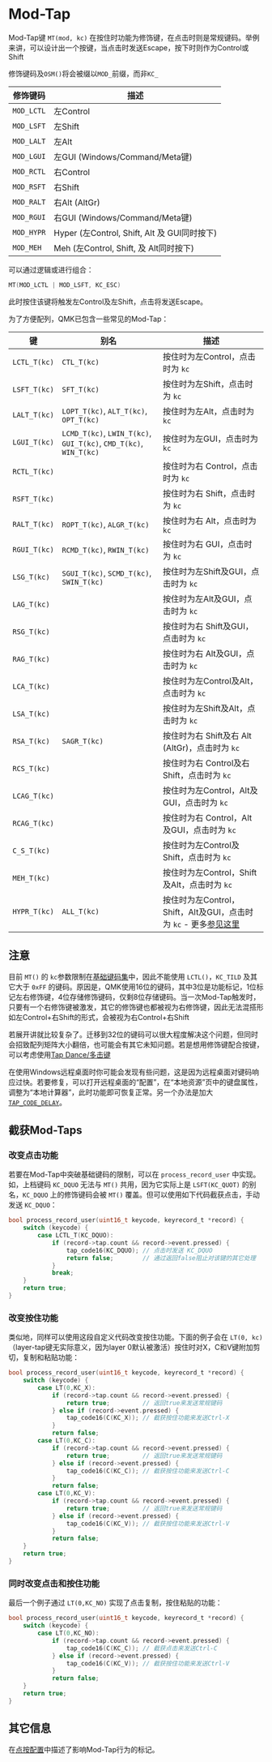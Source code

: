 # Mod-Tap

<!---
  original document: 0.15.12:docs/mod_tap.md
  git diff 0.15.12 HEAD -- docs/mod_tap.md | cat
-->

Mod-Tap键 `MT(mod, kc)` 在按住时功能为修饰键，在点击时则是常规键码。举例来讲，可以设计出一个按键，当点击时发送Escape，按下时则作为Control或Shift

修饰键码及`OSM()`将会被缀以`MOD_`前缀，而非`KC_`

|修饰键码  |描述                                        |
|----------|------------------------------------------|
|`MOD_LCTL`|左Control                                 |
|`MOD_LSFT`|左Shift                                   |
|`MOD_LALT`|左Alt                                     |
|`MOD_LGUI`|左GUI (Windows/Command/Meta键)          |
|`MOD_RCTL`|右Control                                 |
|`MOD_RSFT`|右Shift                                   |
|`MOD_RALT`|右Alt (AltGr)                             |
|`MOD_RGUI`|右GUI (Windows/Command/Meta键)          |
|`MOD_HYPR`|Hyper (左Control, Shift, Alt 及 GUI同时按下)|
|`MOD_MEH` |Meh (左Control, Shift, 及 Alt同时按下)      |

可以通过逻辑或进行组合：

```c
MT(MOD_LCTL | MOD_LSFT, KC_ESC)
```

此时按住该键将触发左Control及左Shift，点击将发送Escape。

为了方便配列，QMK已包含一些常见的Mod-Tap：

|键          |别名                                                              |描述                                         |
|------------|-----------------------------------------------------------------|---------------------------------------------|
|`LCTL_T(kc)`|`CTL_T(kc)`                                                      |按住时为左Control，点击时为 `kc`                |
|`LSFT_T(kc)`|`SFT_T(kc)`                                                      |按住时为左Shift，点击时为 `kc`                  |
|`LALT_T(kc)`|`LOPT_T(kc)`, `ALT_T(kc)`, `OPT_T(kc)`                           |按住时为左Alt，点击时为 `kc`                    |
|`LGUI_T(kc)`|`LCMD_T(kc)`, `LWIN_T(kc)`, `GUI_T(kc)`, `CMD_T(kc)`, `WIN_T(kc)`|按住时为左GUI，点击时为 `kc`                    |
|`RCTL_T(kc)`|                                                                 |按住时为右 Control，点击时为 `kc`               |
|`RSFT_T(kc)`|                                                                 |按住时为右 Shift，点击时为 `kc`                 |
|`RALT_T(kc)`|`ROPT_T(kc)`, `ALGR_T(kc)`                                       |按住时为右 Alt，点击时为 `kc`                   |
|`RGUI_T(kc)`|`RCMD_T(kc)`, `RWIN_T(kc)`                                       |按住时为右 GUI，点击时为 `kc`                   |
|`LSG_T(kc)` |`SGUI_T(kc)`, `SCMD_T(kc)`, `SWIN_T(kc)`                         |按住时为左Shift及GUI，点击时为 `kc`             |
|`LAG_T(kc)` |                                                                 |按住时为左Alt及GUI，点击时为 `kc`               |
|`RSG_T(kc)` |                                                                 |按住时为右 Shift及GUI，点击时为 `kc`            |
|`RAG_T(kc)` |                                                                 |按住时为右 Alt及GUI，点击时为 `kc`              |
|`LCA_T(kc)` |                                                                 |按住时为左Control及Alt，点击时为 `kc`           |
|`LSA_T(kc)` |                                                                 |按住时为左Shift及Alt，点击时为 `kc`             |
|`RSA_T(kc)` |`SAGR_T(kc)`                                                     |按住时为右 Shift及右 Alt (AltGr)，点击时为 `kc`  |
|`RCS_T(kc)` |                                                                 |按住时为右 Control及右 Shift，点击时为 `kc`      |
|`LCAG_T(kc)`|                                                                 |按住时为左Control，Alt及GUI，点击时为 `kc`       |
|`RCAG_T(kc)`|                                                                 |按住时为右 Control，Alt及GUI，点击时为 `kc`      |
|`C_S_T(kc)` |                                                                 |按住时为左Control及Shift，点击时为 `kc`          |
|`MEH_T(kc)` |                                                                 |按住时为左Control，Shift及Alt，点击时为 `kc`     |
|`HYPR_T(kc)`|`ALL_T(kc)`                                                      |按住时为左Control，Shift，Alt及GUI，点击时为 `kc` - 更多[参见这里](https://brettterpstra.com/2012/12/08/a-useful-caps-lock-key/)|

## 注意

目前 `MT()` 的 `kc`参数限制在[基础键码集](zh-cn/keycodes_basic.md)中，因此不能使用 `LCTL()`，`KC_TILD` 及其它大于 `0xFF` 的键码。原因是，QMK使用16位的键码，其中3位是功能标记，1位标记左右修饰键，4位存储修饰键码，仅剩8位存储键码。当一次Mod-Tap触发时，只要有一个右修饰键被激发，其它的修饰键也都被视为右修饰键，因此无法混搭形如左Control+右Shift的形式，会被视为右Control+右Shift

若展开讲就比较复杂了。迁移到32位的键码可以很大程度解决这个问题，但同时会招致配列矩阵大小翻倍，也可能会有其它未知问题。若是想用修饰键配合按键，可以考虑使用[Tap Dance/多击键](zh-cn/feature_tap_dance.md#example-5-using-tap-dance-for-advanced-mod-tap-and-layer-tap-keys)

在使用Windows远程桌面时你可能会发现有些问题，这是因为远程桌面对键码响应过快。若要修复，可以打开远程桌面的“配置”，在“本地资源”页中的键盘属性，调整为“本地计算器”，此时功能即可恢复正常。另一个办法是加大[`TAP_CODE_DELAY`](zh-cn/config_options.md#behaviors-that-can-be-configured)。

## 截获Mod-Taps

### 改变点击功能

若要在Mod-Tap中突破基础键码的限制，可以在 `process_record_user` 中实现。如，上档键码 `KC_DQUO` 无法与 `MT()` 共用，因为它实际上是 `LSFT(KC_QUOT)` 的别名，`KC_DQUO` 上的修饰键码会被 `MT()` 覆盖。但可以使用如下代码截获点击，手动发送 `KC_DQUO`：

```c
bool process_record_user(uint16_t keycode, keyrecord_t *record) {
    switch (keycode) {
        case LCTL_T(KC_DQUO):
            if (record->tap.count && record->event.pressed) {
                tap_code16(KC_DQUO); // 点击时发送 KC_DQUO
                return false;        // 通过返回false阻止对该键的其它处理
            }
            break;
    }
    return true;
}
```

### 改变按住功能

类似地，同样可以使用这段自定义代码改变按住功能。下面的例子会在 `LT(0, kc)` （layer-tap键无实际意义，因为layer 0默认被激活）按住时对X，C和V键附加剪切，复制和粘贴功能：

```c
bool process_record_user(uint16_t keycode, keyrecord_t *record) {
    switch (keycode) {
        case LT(0,KC_X):
            if (record->tap.count && record->event.pressed) {
                return true;         // 返回true来发送常规键码
            } else if (record->event.pressed) {
                tap_code16(C(KC_X)); // 截获按住功能来发送Ctrl-X
            }
            return false;
        case LT(0,KC_C):
            if (record->tap.count && record->event.pressed) {
                return true;         // 返回true来发送常规键码
            } else if (record->event.pressed) {
                tap_code16(C(KC_C)); // 截获按住功能来发送Ctrl-C
            }
            return false;
        case LT(0,KC_V):
            if (record->tap.count && record->event.pressed) {
                return true;         // 返回true来发送常规键码
            } else if (record->event.pressed) {
                tap_code16(C(KC_V)); // 截获按住功能来发送Ctrl-V
            }
            return false;
    }
    return true;
}
```

### 同时改变点击和按住功能

最后一个例子通过 `LT(0,KC_NO)` 实现了点击复制，按住粘贴的功能：

```c
bool process_record_user(uint16_t keycode, keyrecord_t *record) {
    switch (keycode) {
        case LT(0,KC_NO):
            if (record->tap.count && record->event.pressed) {
                tap_code16(C(KC_C)); // 截获点击来发送Ctrl-C
            } else if (record->event.pressed) {
                tap_code16(C(KC_V)); // 截获按住功能来发送Ctrl-V
            }
            return false;
    }
    return true;
}
```

## 其它信息

在[点按配置](zh-cn/tap_hold.md)中描述了影响Mod-Tap行为的标记。
